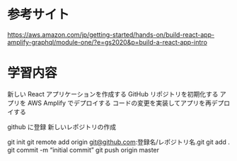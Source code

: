 # 参考サイト

https://aws.amazon.com/jp/getting-started/hands-on/build-react-app-amplify-graphql/module-one/?e=gs2020&p=build-a-react-app-intro

# 学習内容

新しい React アプリケーションを作成する
GitHub リポジトリを初期化する
アプリを AWS Amplify でデプロイする
コードの変更を実装してアプリを再デプロイする

github に登録
新しいレポジトリの作成

git init
git remote add origin git@github.com:登録名/レポジトリ名.git
git add .
git commit -m “initial commit”
git push origin master
